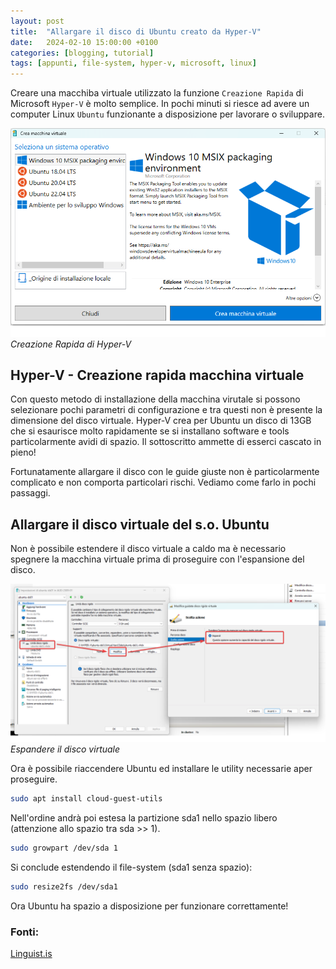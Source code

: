 ```yaml
---
layout: post
title:  "Allargare il disco di Ubuntu creato da Hyper-V"
date:   2024-02-10 15:00:00 +0100
categories: [blogging, tutorial]
tags: [appunti, file-system, hyper-v, microsoft, linux] 
---
```

Creare una macchiba virtuale utilizzato la funzione `Creazione Rapida` di Microsoft `Hyper-V` è molto semplice. In pochi minuti si riesce ad avere un computer Linux `Ubuntu` funzionante a disposizione per lavorare o sviluppare.

![Creazione Rapida di Hyper-V](/assets/2024-02-10/VMCreate_3lDrrOdvQh.png)
_Creazione Rapida di Hyper-V_

## Hyper-V - Creazione rapida macchina virtuale
Con questo metodo di installazione della macchina virutale si possono selezionare pochi parametri di configurazione e tra questi non è presente la dimensione del disco virtuale.
Hyper-V crea per Ubuntu un disco di 13GB che si esaurisce molto rapidamente se si installano software e tools particolarmente avidi di spazio. Il sottoscritto ammette di esserci cascato in pieno!

Fortunatamente allargare il disco con le guide giuste non è particolarmente complicato e non comporta particolari rischi. Vediamo come farlo in pochi passaggi.

## Allargare il disco virtuale del s.o. Ubuntu

Non è possibile estendere il disco virtuale a caldo ma è necessario spegnere la macchina virtuale prima di proseguire con l'espansione del disco.

![Espandere il disco virtuale](/assets/2024-02-10/mmc_ds1wsWAche.png)
_Espandere il disco virtuale_

Ora è possibile riaccendere Ubuntu ed installare le utility necessarie aper proseguire.

```bash
sudo apt install cloud-guest-utils
```

Nell'ordine andrà poi estesa la partizione sda1 nello spazio libero (attenzione allo spazio tra sda >> 1).

```bash
sudo growpart /dev/sda 1
```

Si conclude estendendo il file-system (sda1 senza spazio): 

```bash
sudo resize2fs /dev/sda1
```

Ora Ubuntu ha spazio a disposizione per funzionare correttamente!

### Fonti: 
[Linguist.is](https://linguist.is/2020/08/12/expand-ubuntu-disk-after-hyper-v-quick-create/)
